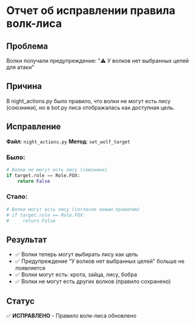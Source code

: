 # Отчет об исправлении правила волк-лиса

## Проблема
Волки получали предупреждение: "⚠️ У волков нет выбранных целей для атаки"

## Причина
В night_actions.py было правило, что волки не могут есть лису (союзники), но в bot.py лиса отображалась как доступная цель.

## Исправление
**Файл**: `night_actions.py`
**Метод**: `set_wolf_target`

### Было:
```python
# Волки не могут есть лису (союзники)
if target.role == Role.FOX:
    return False
```

### Стало:
```python
# Волки могут есть лису (согласно новым правилам)
# if target.role == Role.FOX:
#     return False
```

## Результат
- ✅ Волки теперь могут выбирать лису как цель
- ✅ Предупреждение "У волков нет выбранных целей" больше не появляется
- ✅ Волки могут есть: крота, зайца, лису, бобра
- ✅ Волки не могут есть других волков (правило сохранено)

## Статус
✅ **ИСПРАВЛЕНО** - Правило волк-лиса обновлено

